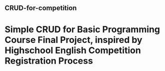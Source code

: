 ## CRUD-for-competition
# Simple CRUD for Basic Programming Course Final Project, inspired by Highschool English Competition Registration Process
